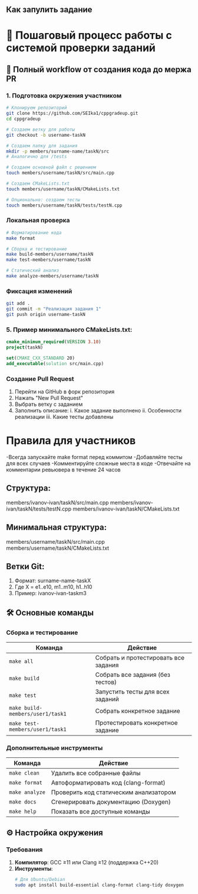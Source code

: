 ## Как запулить задание

# 🚀 Пошаговый процесс работы с системой проверки заданий

## 🔄 Полный workflow от создания кода до мержа PR

### 1. Подготовка окружения участником
```bash
# Клонируем репозиторий
git clone https://github.com/SEIka1/cppgradeup.git
cd cppgradeup

# Создаем ветку для работы
git checkout -b username-taskN

# Создаем папку для задания
mkdir -p members/surname-name/taskN/src
# Аналогично для /tests

# Создаем основной файл с решением
touch members/username/taskN/src/main.cpp

# Создаем CMakeLists.txt
touch members/username/taskN/CMakeLists.txt

# Опционально: создаем тесты
touch members/username/taskN/tests/testN.cpp
```

### Локальная проверка
```bash
# Форматирование кода
make format

# Сборка и тестирование
make build-members/username/taskN
make test-members/username/taskN

# Статический анализ
make analyze-members/username/taskN
```

### Фиксация изменений
```bash
git add .
git commit -m "Реализация задания 1"
git push origin username-taskN
```

### 5. Пример минимального CMakeLists.txt:
```cmake
cmake_minimum_required(VERSION 3.10)
project(taskN)

set(CMAKE_CXX_STANDARD 20)
add_executable(solution src/main.cpp)
```

### Создание Pull Request

1) Перейти на GitHub в форк репозитория
2) Нажать "New Pull Request"
3) Выбрать ветку с заданием
4) Заполнить описание:
      i. Какое задание выполнено
      ii. Особенности реализации
      iii. Какие тесты добавлены


# Правила для участников

-Всегда запускайте make format перед коммитом
-Добавляйте тесты для всех случаев
-Комментируйте сложные места в коде
-Отвечайте на комментарии ревьювера в течение 24 часов

## Структура:
members/ivanov-ivan/taskN/src/main.cpp
members/ivanov-ivan/taskN/tests/testN.cpp
members/ivanov-ivan/taskN/CMakeLists.txt          

## Минимальная структура:
members/username/taskN/src/main.cpp
members/username/taskN/CMakeLists.txt

## Ветки Git:
1) Формат: surname-name-taskX
2) Где X = e1..e10, m1..m10, h1..h10
3) Пример: ivanov-ivan-taskm3

## 🛠 Основные команды

### Сборка и тестирование
| Команда | Действие |
|---------|----------|
| `make all` | Собрать и протестировать все задания |
| `make build` | Собрать все задания (без тестов) |
| `make test` | Запустить тесты для всех заданий |
| `make build-members/user1/task1` | Собрать конкретное задание |
| `make test-members/user1/task1` | Протестировать конкретное задание |

### Дополнительные инструменты
| Команда | Действие |
|---------|----------|
| `make clean` | Удалить все собранные файлы |
| `make format` | Автоформатировать код (clang-format) |
| `make analyze` | Проверить код статическим анализатором |
| `make docs` | Сгенерировать документацию (Doxygen) |
| `make help` | Показать все доступные команды |

## ⚙️ Настройка окружения

### Требования
1. **Компилятор**: GCC ≥11 или Clang ≥12 (поддержка C++20)
2. **Инструменты**:
   ```bash
   # Для Ubuntu/Debian
   sudo apt install build-essential clang-format clang-tidy doxygen
